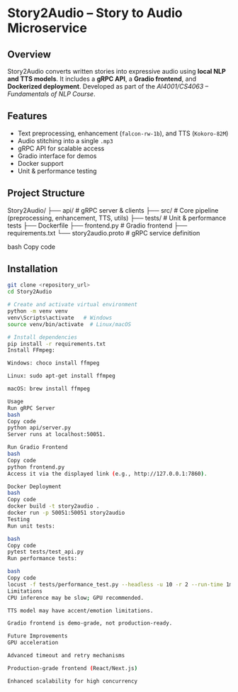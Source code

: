 # Story2Audio – Story to Audio Microservice

## Overview
Story2Audio converts written stories into expressive audio using **local NLP and TTS models**. It includes a **gRPC API**, a **Gradio frontend**, and **Dockerized deployment**. Developed as part of the *AI4001/CS4063 – Fundamentals of NLP Course*.

## Features
- Text preprocessing, enhancement (`falcon-rw-1b`), and TTS (`Kokoro-82M`)
- Audio stitching into a single `.mp3`
- gRPC API for scalable access
- Gradio interface for demos
- Docker support
- Unit & performance testing

## Project Structure
Story2Audio/
├── api/ # gRPC server & clients
├── src/ # Core pipeline (preprocessing, enhancement, TTS, utils)
├── tests/ # Unit & performance tests
├── Dockerfile
├── frontend.py # Gradio frontend
├── requirements.txt
└── story2audio.proto # gRPC service definition

bash
Copy code

## Installation
```bash
git clone <repository_url>
cd Story2Audio

# Create and activate virtual environment
python -m venv venv
venv\Scripts\activate   # Windows
source venv/bin/activate  # Linux/macOS

# Install dependencies
pip install -r requirements.txt
Install FFmpeg:

Windows: choco install ffmpeg

Linux: sudo apt-get install ffmpeg

macOS: brew install ffmpeg

Usage
Run gRPC Server
bash
Copy code
python api/server.py
Server runs at localhost:50051.

Run Gradio Frontend
bash
Copy code
python frontend.py
Access it via the displayed link (e.g., http://127.0.0.1:7860).

Docker Deployment
bash
Copy code
docker build -t story2audio .
docker run -p 50051:50051 story2audio
Testing
Run unit tests:

bash
Copy code
pytest tests/test_api.py
Run performance tests:

bash
Copy code
locust -f tests/performance_test.py --headless -u 10 -r 2 --run-time 1m
Limitations
CPU inference may be slow; GPU recommended.

TTS model may have accent/emotion limitations.

Gradio frontend is demo-grade, not production-ready.

Future Improvements
GPU acceleration

Advanced timeout and retry mechanisms

Production-grade frontend (React/Next.js)

Enhanced scalability for high concurrency
